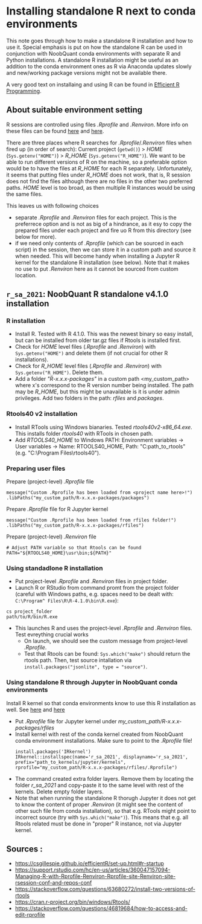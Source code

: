 # Installing standalone R next to conda environments

This note goes through how to make a standalone R installation and how to use it. Special emphasis is put on how the standalone R can be used in conjunction with NoobQuant conda environments with separate R and Python installations. A standalone R installation might be useful as an addition to the conda environment ones as R via Anaconda updates slowly and new/working package versions might not be available there.

A very good text on installaing and using R can be found in [Efficient R Programming](https://csgillespie.github.io/efficientR/).

## About suitable environment setting

R sessions are controlled using files *.Rprofile* and *.Renviron*. More info on these files can be found [here](https://support.rstudio.com/hc/en-us/articles/360047157094-Managing-R-with-Rprofile-Renviron-Rprofile-site-Renviron-site-rsession-conf-and-repos-conf) and [here](https://csgillespie.github.io/efficientR/set-up.html#r-startup).

There are three places where R searches for *.Rprofile*/*.Renviron* files when fired up (in order of search): Current project (`getwd()`) > *HOME* (`Sys.getenv("HOME")`) > *R_HOME* (`Sys.getenv("R_HOME")`). We want to be able to run different versions of R on the machine, so a preferable option would be to have the files at *R_HOME* for each R separately. Unfortunately, it seems that putting files under *R_HOME* does not work, that is, R session does not find the files although there are no files in the other two preferred paths. *HOME* level is too broad, as then multiple R instances would be using the same files.

This leaves us with following choices
 - separate *.Rprofile* and *.Renviron* files for each project. This is the preferrece option and is not as big of a hindrance, as it esy to copy the prepared files under each project and fire uo R from this directory (see below for more).
 - if we need only contents of *.Rprofile* (which can be sourced in each script) in the session, then we can store it in a custom path and source it when needed. This will become handy  when installing a Jupyter R kernel for the standalone R installation (see below). Note that it makes no use to put *.Renviron* here as it cannot be sourced from custom location.

## `r_sa_2021`: NoobQuant R standalone v4.1.0 installation

### R installation

 - Install R. Tested with R 4.1.0. This was the newest binary so easy install, but can be installed from older tar.gz files if Rtools is installed first.
 - Check for *HOME* level files (*.Rprofile* and *.Renviron*) with `Sys.getenv("HOME")` and delete them (if not crucial for other R installations).
 - Check for *R_HOME* level files (*.Rprofile* and *.Renviron*) with `Sys.getenv("R_HOME")`. Delete them.
 - Add a folder *"R-x.x.x-packages"* in a custom path <my_custom_path> where x's correspond to the R version number being installed. The path may be *R_HOME*, but this might be unavailable is it is under admin privileges. Add two folders in the path: *rfiles* and *packages*.

### Rtools40 v2 installation

 - Install RTools using Windows bianaries. Tested *rtools40v2-x86_64.exe*. This installs folder *rtools40* with RTools in chosen path.
 - Add *RTOOLS40_HOME* to Windows PATH: Environment variables -> User variables -> Name: RTOOLS40_HOME, Path: "C\:path_to_rtools" (e.g. "C:\Program Files\rtools40").

### Preparing user files

Prepare (project-level) *.Rprofile* file
```
message("Custom .Rprofile has been loaded from <project name here>!")
.libPaths("my_custom_path/R-x.x.x-packages/packages")
```

Prepare *.Rprofile* file for R Jupyter kernel
```
message("Custom .Rprofile has been loaded from rfiles folder!")
.libPaths("my_custom_path/R-x.x.x-packages/rfiles")
```

Prepare (project-level) *.Renviron* file
```
# Adjust PATH variable so that Rtools can be found
PATH="${RTOOLS40_HOME}\usr\bin;${PATH}"
```

### Using standadlone R installation

 - Put project-level *.Rprofile* and *.Renviron* files in project folder.
 - Launch R or RStudio from command promt from the project folder (careful with Windows paths, e.g. spaces need to be dealt with: `C:\Program^ Files\R\R-4.1.0\bin\R.exe`):
```
cs project_folder
path/to/R/bin/R.exe
```
 - This launches R and uses the project-level *.Rprofile* and *.Renviron* files. Test evreything crucial works
   - On launch, we should see the custom message from project-level *.Rprofile*.
   - Test that Rtools can be found: `Sys.which("make")` should return the rtools path. Then, test source intallation via `install.packages("jsonlite", type = "source")`.

### Using standalone R through Jupyter in NoobQuant conda environments

Install R kernel so that conda environments know to use this R installation as well. See [here](https://irkernel.github.io/installation/) and [here](https://github.com/IRkernel/IRkernel/blob/master/R/installspec.r)

 - Put *.Rprofile* file for Jupyter kernel under *my_custom_path/R-x.x.x-packages/rfiles*
 - Install kernel with rest of the conda kernel created from NoobQuant conda environment installations. Make sure to point to the *.Rprofile* file!
    ```
    install.packages('IRkernel')
    IRkernel::installspec(name='r_sa_2021', displayname='r_sa_2021', prefix="path_to_kernels/jupyter/kernels", rprofile="my_custom_path/R-x.x.x-packages/rfiles/.Rprofile")
    ```
 - The command created extra folder layers. Remove them by locating the folder *r_sa_2021* and copy-paste it to the same level with rest of the kernels. Delete empty folder layers.
 - Note that when running the standalone R thorugh Jupyter it does not get to know the content of proper *.Renviron* (it might see the content of other such file from conda installation), so that e.g. RTools might point to incorrect source (try with `Sys.which("make")`). This means that e.g. all Rtools related must be done in "proper" R instance, not via Jupyter kernel.

## Sources :
 - https://csgillespie.github.io/efficientR/set-up.html#r-startup
 - https://support.rstudio.com/hc/en-us/articles/360047157094-Managing-R-with-Rprofile-Renviron-Rprofile-site-Renviron-site-rsession-conf-and-repos-conf
 - https://stackoverflow.com/questions/63680272/install-two-versions-of-rtools
 - https://cran.r-project.org/bin/windows/Rtools/
 - https://stackoverflow.com/questions/46819684/how-to-access-and-edit-rprofile